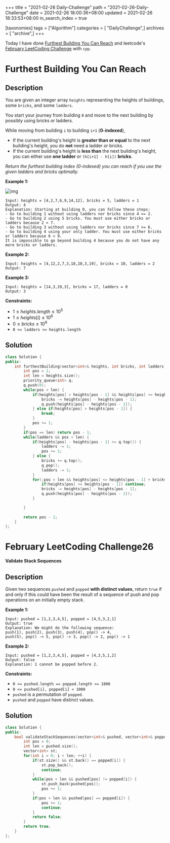 +++
title = "2021-02-26 Daily-Challenge"
path = "2021-02-26-Daily-Challenge"
date = 2021-02-26 18:00:36+08:00
updated = 2021-02-26 18:33:53+08:00
in_search_index = true

[taxonomies]
tags = ["Algorithm"]
categories = [ "DailyChallenge",]
archives = [ "archive",]
+++

Today I have done [Furthest Building You Can Reach](https://leetcode.com/problems/furthest-building-you-can-reach/submissions/) and leetcode's [February LeetCoding Challenge](https://leetcode.com/explore/challenge/card/february-leetcoding-challenge-2021/587/week-4-february-22nd-february-28th/3652/) with `cpp`.

<!-- more -->

# Furthest Building You Can Reach

## Description

You are given an integer array `heights` representing the heights of buildings, some `bricks`, and some `ladders`.

You start your journey from building `0` and move to the next building by possibly using bricks or ladders.

While moving from building `i` to building `i+1` (**0-indexed**),

- If the current building's height is **greater than or equal** to the next building's height, you do **not** need a ladder or bricks.
- If the current building's height is **less than** the next building's height, you can either use **one ladder** or `(h[i+1] - h[i])` **bricks**.

*Return the furthest building index (0-indexed) you can reach if you use the given ladders and bricks optimally.*

 

**Example 1:**

![img](https://assets.leetcode.com/uploads/2020/10/27/q4.gif)

```
Input: heights = [4,2,7,6,9,14,12], bricks = 5, ladders = 1
Output: 4
Explanation: Starting at building 0, you can follow these steps:
- Go to building 1 without using ladders nor bricks since 4 >= 2.
- Go to building 2 using 5 bricks. You must use either bricks or ladders because 2 < 7.
- Go to building 3 without using ladders nor bricks since 7 >= 6.
- Go to building 4 using your only ladder. You must use either bricks or ladders because 6 < 9.
It is impossible to go beyond building 4 because you do not have any more bricks or ladders.
```

**Example 2:**

```
Input: heights = [4,12,2,7,3,18,20,3,19], bricks = 10, ladders = 2
Output: 7
```

**Example 3:**

```
Input: heights = [14,3,19,3], bricks = 17, ladders = 0
Output: 3
```

 

**Constraints:**

- $1 \le heights.length \le 10^5$
- $1 \le heights[i] \le 10^6$
- $0 \le bricks \le 10^9$
- `0 <= ladders <= heights.length`

## Solution

``` cpp
class Solution {
public:
    int furthestBuilding(vector<int>& heights, int bricks, int ladders) {
        int pos = 1;
        int len = heights.size();
        priority_queue<int> q;
        q.push(0);
        while(pos < len) {
            if(heights[pos] > heights[pos - 1] && heights[pos] <= heights[pos - 1] + bricks) {
                bricks -= heights[pos] - heights[pos - 1];
                q.push(heights[pos] - heights[pos - 1]);
            } else if(heights[pos] > heights[pos - 1]) {
                break;
            }
            pos += 1;
        }
        if(pos == len) return pos - 1;
        while(ladders && pos < len) {
            if(heights[pos] - heights[pos - 1] >= q.top()) {
                ladders -= 1;
                pos += 1;
            } else {
                bricks += q.top();
                q.pop();
                ladders -= 1;
            }
            for(;pos < len && heights[pos] <= heights[pos - 1] + bricks; pos += 1) {
                if(heights[pos] <= heights[pos - 1]) continue;
                bricks -= heights[pos] - heights[pos - 1];
                q.push(heights[pos] - heights[pos - 1]);
            }

        }
        
        return pos - 1;
    }
};
```

# February LeetCoding Challenge26

**Validate Stack Sequences**

## Description

Given two sequences `pushed` and `popped` **with distinct values**, return `true` if and only if this could have been the result of a sequence of push and pop operations on an initially empty stack.

 

**Example 1:**

```
Input: pushed = [1,2,3,4,5], popped = [4,5,3,2,1]
Output: true
Explanation: We might do the following sequence:
push(1), push(2), push(3), push(4), pop() -> 4,
push(5), pop() -> 5, pop() -> 3, pop() -> 2, pop() -> 1
```

**Example 2:**

```
Input: pushed = [1,2,3,4,5], popped = [4,3,5,1,2]
Output: false
Explanation: 1 cannot be popped before 2.
```

 

**Constraints:**

- `0 <= pushed.length == popped.length <= 1000`
- `0 <= pushed[i], popped[i] < 1000`
- `pushed` is a permutation of `popped`.
- `pushed` and `popped` have distinct values.

## Solution

``` cpp
class Solution {
public:
    bool validateStackSequences(vector<int>& pushed, vector<int>& popped) {
        int pos = 0;
        int len = pushed.size();
        vector<int> st;
        for(int i = 0; i < len; ++i) {
            if(st.size() && st.back() == popped[i]) {
                st.pop_back();
                continue;
            }
            while(pos < len && pushed[pos] != popped[i]) {
                st.push_back(pushed[pos]);
                pos += 1;
            }
            if(pos < len && pushed[pos] == popped[i]) {
                pos += 1;
                continue;
            }
            return false;
        }
        return true;
    }
};
```

